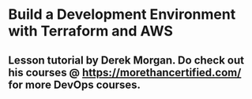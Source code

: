 # Build a Development Environment with Terraform and AWS

## Lesson tutorial by Derek Morgan. Do check out his courses @ https://morethancertified.com/ for more DevOps courses.
